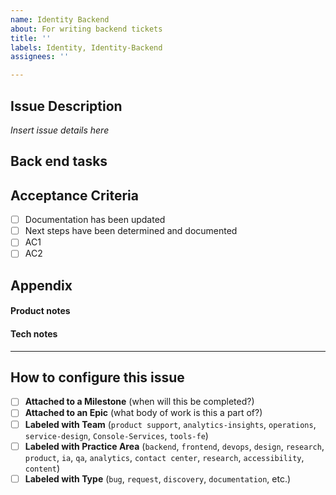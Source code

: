 ```yaml
---
name: Identity Backend
about: For writing backend tickets
title: ''
labels: Identity, Identity-Backend
assignees: ''

---
```


## Issue Description
_Insert issue details here_

## Back end tasks


## Acceptance Criteria
- [ ] Documentation has been updated
- [ ] Next steps have been determined and documented
- [ ] AC1
- [ ] AC2

## Appendix

#### Product notes


#### Tech notes

---
## How to configure this issue
- [ ] **Attached to a Milestone** (when will this be completed?)
- [ ] **Attached to an Epic** (what body of work is this a part of?)
- [ ] **Labeled with Team** (`product support`, `analytics-insights`, `operations`, `service-design`, `Console-Services`, `tools-fe`)
- [ ] **Labeled with Practice Area** (`backend`, `frontend`, `devops`, `design`, `research`, `product`, `ia`, `qa`, `analytics`, `contact center`, `research`, `accessibility`, `content`)
- [ ] **Labeled with Type** (`bug`, `request`, `discovery`, `documentation`, etc.)
